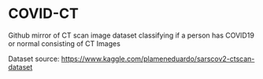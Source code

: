 # COVID-CT
Github mirror of CT scan image dataset classifying if a person has COVID19 or normal consisting of CT Images

Dataset source: https://www.kaggle.com/plameneduardo/sarscov2-ctscan-dataset
